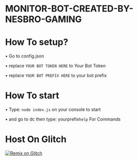  # MONITOR-BOT-CREATED-BY-NESBRO-GAMING

# How To setup?
• Go to config.json

• replace `YOUR BOT TOKEN HERE` to Your Bot Token

• replace `YOUR BOT PREFIX HERE` to your bot prefix
# How To start 
• Type: `node index.js` on your console to start

• and go to dc then type: yourprefix`help` For Commands
# Host On Glitch 
[![Remix on Glitch](https://cdn.glitch.com/2703baf2-b643-4da7-ab91-7ee2a2d00b5b%2Fremix-button.svg)](https://glitch.com/edit/#!/import/git?url=https://github.com/NESBEERAS/MONITOR-BOT-CREATED-BY-NESBRO-GAMING.git)
